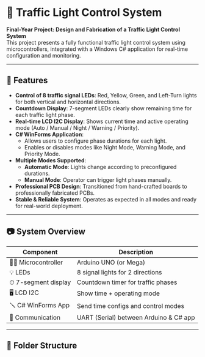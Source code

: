 # 🚦 Traffic Light Control System

**Final-Year Project: Design and Fabrication of a Traffic Light Control System**  
This project presents a fully functional traffic light control system using microcontrollers, integrated with a Windows C# application for real-time configuration and monitoring.

---

## 📌 Features

- **Control of 8 traffic signal LEDs**: Red, Yellow, Green, and Left-Turn lights for both vertical and horizontal directions.
- **Countdown Display**: 7-segment LEDs clearly show remaining time for each traffic light phase.
- **Real-time LCD I2C Display**: Shows current time and active operating mode (Auto / Manual / Night / Warning / Priority).
- **C# WinForms Application**:
  - Allows users to configure phase durations for each light.
  - Enables or disables modes like Night Mode, Warning Mode, and Priority Mode.
- **Multiple Modes Supported**:
  - **Automatic Mode**: Lights change according to preconfigured durations.
  - **Manual Mode**: Operator can trigger light phases manually.
- **Professional PCB Design**: Transitioned from hand-crafted boards to professionally fabricated PCBs.
- **Stable & Reliable System**: Operates as expected in all modes and ready for real-world deployment.

---

## 📷 System Overview

| Component                  | Description                                      |
|---------------------------|--------------------------------------------------|
| 👨‍💻 Microcontroller        | Arduino UNO (or Mega)                            |
| 💡 LEDs                   | 8 signal lights for 2 directions                 |
| ⏱  7-segment display      | Countdown timer for traffic phases              |
| 🖥  LCD I2C                | Show time + operating mode                      |
| 🪛 C# WinForms App         | Send time configs and control modes             |
| 🔌 Communication          | UART (Serial) between Arduino & C# app          |

---

## 📂 Folder Structure

